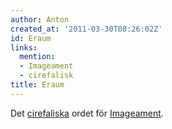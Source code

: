 ```yaml
---
author: Anton
created_at: '2011-03-30T08:26:02Z'
id: Eraum
links:
  mention:
  - Imageament
  - cirefalisk
title: Eraum
---
```


Det [cirefaliska] ordet för [Imageament].

  [cirefaliska]: cirefalisk
  [Imageament]: Imageament

